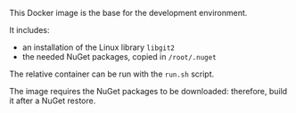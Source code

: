 This Docker image is the base for the development environment.

It includes:

- an installation of the Linux library `libgit2`
- the needed NuGet packages, copied in `/root/.nuget`

The relative container can be run with the `run.sh` script.

The image requires the NuGet packages to be downloaded: therefore, build it after a NuGet restore.
